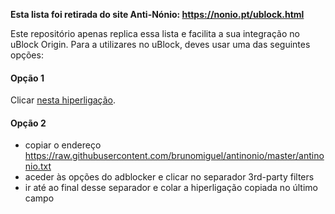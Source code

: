 **Esta lista foi retirada do site Anti-Nónio: https://nonio.pt/ublock.html**

Este repositório apenas replica essa lista e facilita a sua integração no uBlock Origin.
Para a utilizares no uBlock, deves usar uma das seguintes opções:

#### Opção 1
Clicar [nesta hiperligação](abp:subscribe?location=https://raw.githubusercontent.com/brunomiguel/antinonio/master/antinonio.txt&title=AakList%20(Anti-Nónio)).

#### Opção 2
* copiar o endereço https://raw.githubusercontent.com/brunomiguel/antinonio/master/antinonio.txt
* aceder às opções do adblocker e clicar no separador 3rd-party filters
* ir até ao final desse separador e colar a hiperligação copiada no último campo
